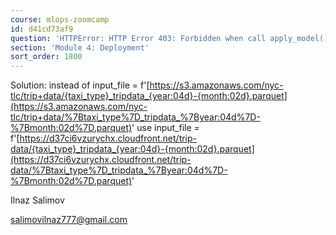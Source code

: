 ```yaml
---
course: mlops-zoomcamp
id: d41cd73af9
question: 'HTTPError: HTTP Error 403: Forbidden when call apply_model() in score.ipynb'
section: 'Module 4: Deployment'
sort_order: 1800
---
```


Solution: instead of input_file = f'[https://s3.amazonaws.com/nyc-tlc/trip+data/{taxi_type}_tripdata_{year:04d}-{month:02d}.parquet](https://s3.amazonaws.com/nyc-tlc/trip+data/%7Btaxi_type%7D_tripdata_%7Byear:04d%7D-%7Bmonth:02d%7D.parquet)'  use input_file = f'[https://d37ci6vzurychx.cloudfront.net/trip-data/{taxi_type}_tripdata_{year:04d}-{month:02d}.parquet](https://d37ci6vzurychx.cloudfront.net/trip-data/%7Btaxi_type%7D_tripdata_%7Byear:04d%7D-%7Bmonth:02d%7D.parquet)'

Ilnaz Salimov

[salimovilnaz777@gmail.com](mailto:salimovilnaz777@gmail.com)

